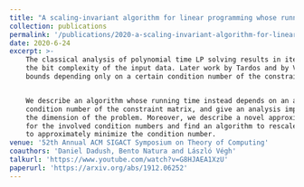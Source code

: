 ```yaml
---
title: "A scaling-invariant algorithm for linear programming whose running time depends only on the constraint matrix"
collection: publications
permalink: '/publications/2020-a-scaling-invariant-algorithm-for-linear-programming-whose-running-time-depends-only-on-the-constraint-matrix'
date: 2020-6-24
excerpt: >-
    The classical analysis of polynomial time LP solving results in iteration bounds depending on
    the bit complexity of the input data. Later work by Tardos and by Vavasis and Ye established
    bounds depending only on a certain condition number of the constraint matrix.


    We describe an algorithm whose running time instead depends on an arbitrarily much better (smaller)
    condition number of the constraint matrix, and give an analysis improving the dependence on
    the dimension of the problem. Moreover, we describe a novel approximation method
    for the involved condition numbers and find an algorithm to rescale the constraint matrix
    to approximately minimize the condition number.
venue: '52th Annual ACM SIGACT Symposium on Theory of Computing'
coauthors: 'Daniel Dadush, Bento Natura and László Végh'
talkurl: 'https://www.youtube.com/watch?v=G8HJAEA1XzU'
paperurl: 'https://arxiv.org/abs/1912.06252'
---
```

